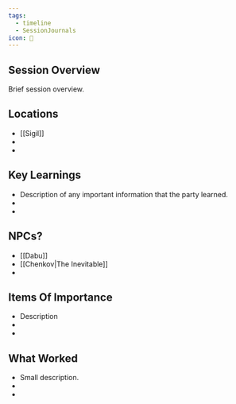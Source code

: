 ```yaml
---
tags:
  - timeline
  - SessionJournals
icon: 📓
---
```



## Session Overview 
 
Brief session overview.






## Locations 
- [[Sigil]]
- 
- 


## Key Learnings

- Description of any important information that the party learned.
- 
- 
 
## NPCs?
 
- [[Dabu]]
- [[Chenkov|The Inevitable]]
- 
 
## Items Of Importance
 
- Description
- 
- 

## What Worked 
 
- Small description.
- 
- 


